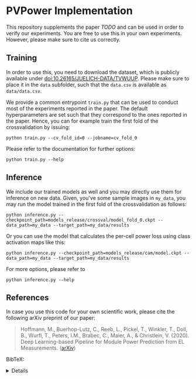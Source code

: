 # PVPower Implementation

This repository supplements the paper *TODO* and can be used in order to verify our experiments. You are free to use this in your own experiments. However, please make sure to cite us correctly.


## Training

In order to use this, you need to download the dataset, which is publicly available under [doi:10.26165/JUELICH-DATA/TVWUUP](https://doi.org/10.26165/JUELICH-DATA/TVWUUP). Please make sure to place it in the `data` subfolder, such that the `data.csv` is available as `data/data.csv`.

We provide a common entrypoint `train.py` that can be used to conduct most of the experiments reported in the paper. The default hyperparameters are set such that they correspond to the ones reported in the paper. Hence, you can for example train the first fold of the crossvalidation by issuing:

```
python train.py --cv_fold_id=0 --jobname=cv_fold_0
```

Please refer to the documentation for further options:

```
python train.py --help
```


## Inference

We include our trained models as well and you may directly use them for inference on new data. Given, you've some sample images in `my_data`, you may run the model trained in the first fold of the crossvalidation as follows:

```
python inference.py --checkpoint_path=models_release/crossval/model_fold_0.ckpt --data_path=my_data --target_path=my_data/results
```

Or you can use the model that calculates the per-cell power loss using class activation maps like this:

```
python inference.py --checkpoint_path=models_release/cam/model.ckpt --data_path=my_data --target_path=my_data/results
```

For more options, please refer to

```
python inference.py --help
```


## References

In case you use this code for your own scientific work, please cite the following arXiv preprint of our paper:

> Hoffmann, M., Buerhop-Lutz, C., Reeb, L., Pickel, T., Winkler, T., Doll, B., Wurfl, T., Peters, I.M., Brabec, C., Maier, A., & Christlein, V. (2020). Deep Learning-based Pipeline for Module Power Prediction from EL Measurements. ([arXiv](https://arxiv.org/abs/2009.14712))

BibTeX:

<details>

```bibtex
@misc{hoffmann2020deep,
   title={Deep Learning-based Pipeline for Module Power Prediction from EL Measurements}, 
   author={Mathis Hoffmann and Claudia Buerhop-Lutz and Luca Reeb and Tobias Pickel and Thilo Winkler and Bernd Doll and Tobias Würfl and Ian Marius Peters and Christoph Brabec and Andreas Maier and Vincent Christlein},
   year={2020},
   eprint={2009.14712},
   archivePrefix={arXiv},
   primaryClass={cs.CV}
}
```

</details>

